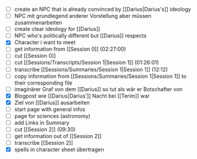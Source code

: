 - [ ] create an NPC that is already convinced by [[Darius|Darius's]] ideology
- [ ] NPC mit grundlegend anderer Vorstellung aber müssen zusammenarbeiten
- [ ] create clear ideology for [[Darius]]
- [ ] NPC who's politically different but [[Darius]] respects
- [x] Character i want to meet
- [ ] get information from [[Session 0]] (02:27:00)
- [ ] cut [[Session 0]]
- [ ] cut [[Sessions/Transcripts/Session 1|Session 1]] (01:26:01)
- [ ] transcribe [[Sessions/Summaries/Session 1|Session 1]] (12:12)
- [ ] copy information from [[Sessions/Summaries/Session 1|Session 1]] to their corresponding file
- [ ] imaginärer Graf von dem [[Darius]] so tut als wär er Botschafter von
- [x] Blogpost wie [[Darius|Darius']] Nacht bei [[Terim]] war
- [x] Ziel von [[Darius]] ausarbeiten
- [ ] start page with general infos
- [ ] page for sciences (astronomy)
- [ ] add Links in Summary
- [ ] cut [[Session 2]] (09:30)
- [ ] get information out of [[Session 2]]
- [ ] transcribe [[Session 2]]
- [x] spells in character sheet übertragen